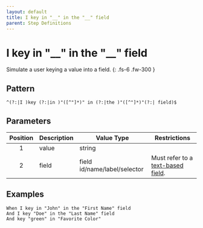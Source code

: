 ```yaml
---
layout: default
title: I key in "__" in the "__" field
parent: Step Definitions
---
```


# I key in "\_\_" in the "\_\_" field

Simulate a user keying a value into a field.
{: .fs-6 .fw-300 }

## Pattern

```
^(?:|I )key (?:|in )"([^"]*)" in (?:|the )"([^"]*)"(?:| field)$
```

## Parameters

| Position | Description | Value Type                   | Restrictions                                                                             |
| :------: | ----------- | ---------------------------- | ---------------------------------------------------------------------------------------- |
|    1     | value       | string                       |                                                                                          |
|    2     | field       | field id/name/label/selector | Must refer to a [text-based field]({{site.baseurl}}/field_types.html#text-based-fields). |

## Examples

```gherkin
When I key in "John" in the "First Name" field
And I key "Doe" in the "Last Name" field
And key "green" in "Favorite Color"
```